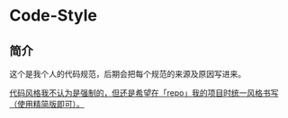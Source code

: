 # Code-Style

## 简介
这个是我个人的代码规范，后期会把每个规范的来源及原因写进来。  

<u>代码风格我不认为是强制的，但还是希望在「repo」我的项目时统一风格书写（使用精简版即可）。</u>
